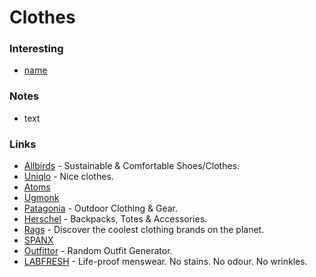 # Clothes

### Interesting[​](https://vihthetempest.gitbook.io/eesooss-wiki/art/clothes#interesting) <a href="#interesting" id="interesting"></a>

* [name](link)

### Notes[​](https://vihthetempest.gitbook.io/eesooss-wiki/art/clothes#notes) <a href="#notes" id="notes"></a>

* text

### Links[​](https://vihthetempest.gitbook.io/eesooss-wiki/art/clothes#links) <a href="#links" id="links"></a>

* [Allbirds](https://www.allbirds.com/) - Sustainable & Comfortable Shoes/Clothes.
* [Uniqlo](https://www.uniqlo.com/uk/en/home/) - Nice clothes.
* [Atoms](https://atoms.com/)
* [Ugmonk](https://ugmonk.com/)
* [Patagonia](https://www.patagonia.com/home/) - Outdoor Clothing & Gear.
* [Herschel](https://herschel.com/) - Backpacks, Totes & Accessories.
* [Rags](https://www.thisisrags.com/) - Discover the coolest clothing brands on the planet.
* [SPANX](https://spanx.com/)
* [Outfittor](https://outfittor.com/) - Random Outfit Generator. 
* [LABFRESH](https://labfresh.eu/) - Life-proof menswear. No stains. No odour. No wrinkles.
